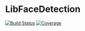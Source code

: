 # LibFaceDetection

[![Build Status](https://github.com/SimonDanisch/LibFaceDetection.jl/workflows/CI/badge.svg)](https://github.com/SimonDanisch/LibFaceDetection.jl/actions)
[![Coverage](https://codecov.io/gh/SimonDanisch/LibFaceDetection.jl/branch/master/graph/badge.svg)](https://codecov.io/gh/SimonDanisch/LibFaceDetection.jl)
